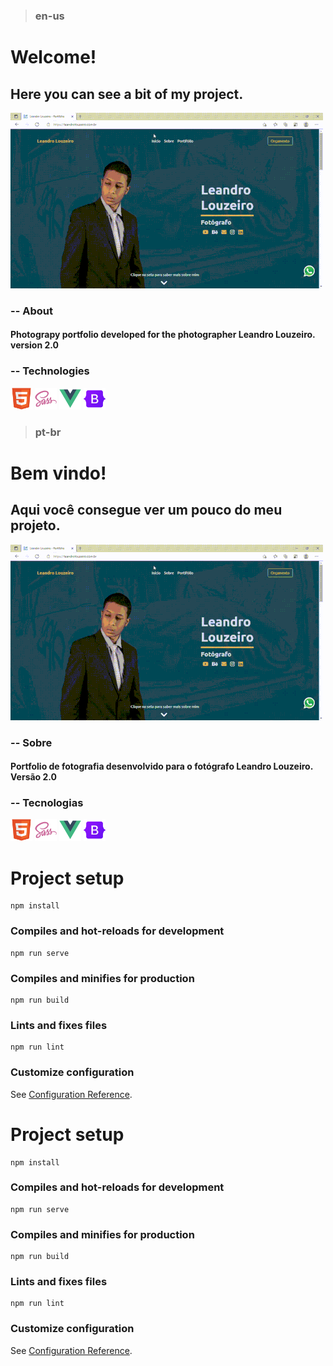 > ### en-us

# Welcome!

## Here you can see a bit of my project.

![](https://github.com/IsaacLouzeiro/website-portfolio-fotografia2/blob/master/leandro-portfolio-gif.gif "Preview")

### -- About

#### Photograpy portfolio developed for the photographer Leandro Louzeiro. version 2.0

### -- Technologies

<span><img src="https://raw.githubusercontent.com/devicons/devicon/master/icons/html5/html5-original.svg" width="35px" alt="Html 5" text="Html 5" /></span>
<span><img src="https://raw.githubusercontent.com/devicons/devicon/master/icons/sass/sass-original.svg" width="35px" alt="Html 5" text="Sass" /></span>
<span><img src="https://raw.githubusercontent.com/devicons/devicon/master/icons/vuejs/vuejs-original.svg" width="35px" alt="Vue" text="Vue"/></span>
<span><img src="https://raw.githubusercontent.com/devicons/devicon/master/icons/bootstrap/bootstrap-original.svg" width="35px" alt="Bootstrap" text="Bootstrap" /></span>


> ### pt-br

# Bem vindo!

## Aqui você consegue ver um pouco do meu projeto.

![](https://github.com/IsaacLouzeiro/website-portfolio-fotografia2/blob/master/leandro-portfolio-gif.gif "Pré-visualização")

### -- Sobre

#### Portfolio de fotografia desenvolvido para o fotógrafo Leandro Louzeiro. Versão 2.0

### -- Tecnologias


<span><img src="https://raw.githubusercontent.com/devicons/devicon/master/icons/html5/html5-original.svg" width="35px" alt="Html 5" text="Html 5" /></span>
<span><img src="https://raw.githubusercontent.com/devicons/devicon/master/icons/sass/sass-original.svg" width="35px" alt="Html 5" text="Sass" /></span>
<span><img src="https://raw.githubusercontent.com/devicons/devicon/master/icons/vuejs/vuejs-original.svg" width="35px" alt="Vue" text="Vue"/></span>
<span><img src="https://raw.githubusercontent.com/devicons/devicon/master/icons/bootstrap/bootstrap-original.svg" width="35px" alt="Bootstrap" text="Bootstrap" /></span>


# Project setup
```
npm install
```

### Compiles and hot-reloads for development
```
npm run serve
```

### Compiles and minifies for production
```
npm run build
```

### Lints and fixes files
```
npm run lint
```

### Customize configuration
See [Configuration Reference](https://cli.vuejs.org/config/).


# Project setup
```
npm install
```

### Compiles and hot-reloads for development
```
npm run serve
```

### Compiles and minifies for production
```
npm run build
```

### Lints and fixes files
```
npm run lint
```

### Customize configuration
See [Configuration Reference](https://cli.vuejs.org/config/).
